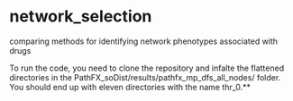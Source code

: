 # network_selection
comparing methods for identifying network phenotypes associated with drugs

To run the code, you need to clone the repository and infalte the flattened directories in the PathFX_soDist/results/pathfx_mp_dfs_all_nodes/ folder. You should end up with eleven directories with the name thr_0.**
